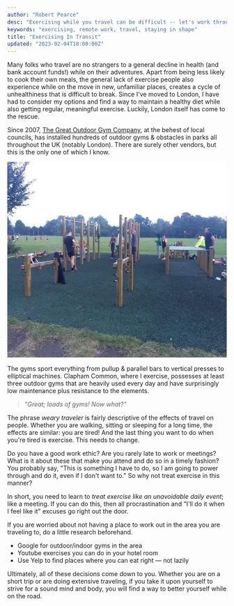 ```yaml
---
author: "Robert Pearce"
desc: "Exercising while you travel can be difficult -- let's work through this."
keywords: "exercising, remote work, travel, staying in shape"
title: "Exercising In Transit"
updated: "2023-02-04T18:00:00Z"
---
```


Many folks who travel are no strangers to a general decline in health (and bank
account funds!) while on their adventures. Apart from being less likely to cook
their own meals, the general lack of exercise people also experience while on
the move in new, unfamiliar places, creates a cycle of unhealthiness that is
difficult to break. Since I've moved to London, I have had to consider my
options and find a way to maintain a healthy diet while also getting regular,
meaningful exercise. Luckily, London itself has come to the rescue.

Since 2007, [The Great Outdoor Gym
Company](http://www.tgogc.com/Gyms "The Great Outdoor Gym Company"), at the
behest of local councils, has installed hundreds of outdoor gyms &amp; obstacles
in parks all throughout the UK (notably London). There are surely other vendors,
but this is the only one of which I know.

<img
  alt="Outdoor gym with pull-up bars in Clapham Common"
  decoding="async"
  height="450"
  loading="lazy"
  src="./images/exercising-outdoor-gym.webp"
  width="600"
/>

The gyms sport everything from pullup &amp; parallel bars to vertical presses to
elliptical machines. Clapham Common, where I exercise, possesses at least three
outdoor gyms that are heavily used every day and have surprisingly low
maintenance plus resistance to the elements.

> _&quot;Great; loads of gyms! Now what?&quot;_

The phrase _weary traveler_ is fairly descriptive of the effects of travel on
people. Whether you are walking, sitting or sleeping for a long time, the
effects are similar: you are tired! And the last thing you want to do when
you're tired is exercise. This needs to change.

Do you have a good work ethic? Are you rarely late to work or meetings? What is
it about these that make you attend and do so in a timely fashion? You probably
say, &quot;This is something I have to do, so I am going to power through and do
it, even if I don't want to.&quot; So why not treat exercise in this manner?

In short, you need to learn to _treat exercise like an unavoidable daily event_;
like a meeting. If you can do this, then all procrastination and &quot;I'll do
it when I feel like it&quot; excuses go right out the door.

If you are worried about not having a place to work out in the area you are
traveling to, do a little research beforehand.

* Google for outdoor/indoor gyms in the area
* Youtube exercises you can do in your hotel room
* Use Yelp to find places where you can eat right &mdash; not lazily

Ultimately, all of these decisions come down to you. Whether you are on a short
trip or are doing extensive traveling, if you take it upon yourself to strive
for a sound mind and body, you will find a way to better yourself while on the
road.
